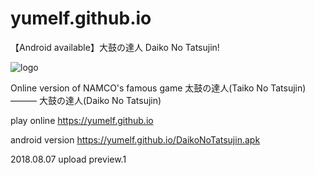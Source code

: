 # yumelf.github.io
【Android available】大鼓の達人 Daiko No Tatsujin!

 ![logo](https://github.com/yumelf/yumelf.github.io/raw/master/splash.jpg)

Online version of NAMCO's famous game 太鼓の達人(Taiko No Tatsujin) ——— 大鼓の達人(Daiko No Tatsujin)

play online https://yumelf.github.io

android version https://yumelf.github.io/DaikoNoTatsujin.apk

2018.08.07 upload preview.1
